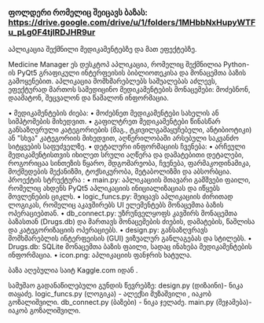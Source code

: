 ###   ფოლდერი რომელიც შეიცავს ბაზას: https://drive.google.com/drive/u/1/folders/1MHbbNxHupyWTFu_pLg0F4tjlRDJHR9ur ####

აპლიკაცია შექმნილი მედიკამენტებზე და მათ ეფექტებზე.

Medicine Manager ეს დესკტოპ აპლიკაცია, რომელიც შექმნილია Python-ის PyQt5 გრაფიკული ინტერფეისის ბიბლიოთეკისა და მონაცემთა ბაზის გამოყენებით. აპლიკაცია მომხმარებლებს საშუალებას აძლევს, ეფექტურად მართოს სამედიცინო მედიკამენტების მონაცემები: მოძებნონ, დაამატონ, შეცვალონ და წაშალონ ინფორმაცია.

• მედიკამენტების ძიება: • მოძებნეთ მედიკამენტები სახელის ან სიმპტომების მიხედვით. • გაფილტრეთ მედიკამენტები წინასწარ განსაზღვრული კატეგორიების (მაგ., ტკივილგამაყუჩებელი, ანტიბიოტიკი) ან "სხვა" კატეგორიის მიხედვით, აღწერილობაში არსებული საკვანძო სიტყვების საფუძველზე. • დეტალური ინფორმაციის ჩვენება: • არჩეული მედიკამენტისთვის იხილეთ სრული აღწერა და დამატებითი დეტალები, როგორიცაა სინთეზის წყარო, მდგომარეობა, ჩვენება, ფარმაკოდინამიკა, მოქმედების მექანიზმი, ტოქსიკურობა, მეტაბოლიზმი და აბსორბცია. პროექტის სტრუქტურა :
• main.py: აპლიკაციის მთავარი გამშვები ფაილი, რომელიც ახდენს PyQt5 აპლიკაციის ინიციალიზაციას და იწყებს მოვლენების ციკლს. 
• logic_funcs.py: შეიცავს აპლიკაციის ძირითად ლოგიკას, რომელიც აკავშირებს UI ელემენტებს მონაცემთა ბაზის ოპერაციებთან. 
• db_connect.py: უზრუნველყოფს კავშირს მონაცემთა ბაზასთან (Drugs.db) და მართავს მონაცემების ძიების, დამატების, წაშლისა და კატეგორიზაციის ოპერაციებს. 
• design.py: განსაზღვრავს მომხმარებლის ინტერფეისის (GUI) ვიზუალურ განლაგებას და სტილებს. 
• Drugs.db: SQLite მონაცემთა ბაზის ფაილი, სადაც ინახება მედიკამენტების ინფორმაცია. • icon.png: აპლიკაციის ფანჯრის ხატულა.

ბაზა აღებულია საიტ Kaggle.com იდან .

სამუშაო გადანაწილებული გუნდის წევრებზე: design.py (დიზაინი)- ნიკა თაყაძე. logic_funcs.py (ლოგიკა) - ალექსი მუზაშვილი , იაკობ გოზალიშვილი. db_connect.py (ბაზები) - ნიკა ჯელაძე. main.py (შეჯამება)- იაკობ გოზალიშვილი.

